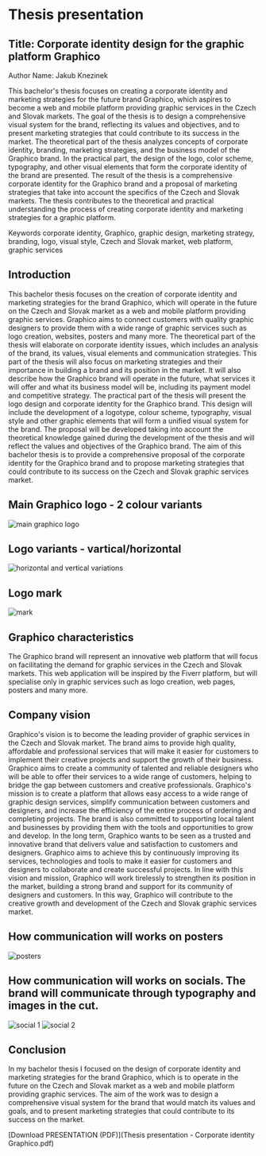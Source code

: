 # Thesis presentation

## Title: Corporate identity design for the graphic platform Graphico
Author Name: Jakub Knezinek



This bachelor's thesis focuses on creating a corporate identity and marketing strategies for the future brand Graphico, which aspires to become a web and mobile platform providing graphic services in the Czech and Slovak markets. The goal of the thesis is to design a comprehensive visual system for the brand, reflecting its values and objectives, and to present marketing strategies that could contribute to its success in the market. The theoretical part of the thesis analyzes concepts of corporate identity, branding, marketing strategies, and the business model of the Graphico brand. In the practical part, the design of the logo, color scheme, typography, and other visual elements that form the corporate identity of the brand are presented. The result of the thesis is a comprehensive corporate identity for the Graphico brand and a proposal of marketing strategies that take into account the specifics of the Czech and Slovak markets. The thesis contributes to the theoretical and practical understanding the process of creating corporate identity and marketing strategies for a graphic platform.

Keywords
corporate identity, Graphico, graphic design, marketing strategy, branding, logo, visual style, Czech and Slovak market, web platform, graphic services

## Introduction
This bachelor thesis focuses on the creation of corporate identity and marketing strategies for the brand Graphico, which will operate in the future on the Czech and Slovak market as a web and mobile platform providing graphic services. Graphico aims to connect customers with quality graphic designers to provide them with a wide range of graphic services such as logo creation, websites, posters and many more.
The theoretical part of the thesis will elaborate on corporate identity issues, which includes an analysis of the brand, its values, visual elements and communication strategies. This part of the thesis will also focus on marketing strategies and their importance in building a brand and its position in the market. It will also describe how the Graphico brand will operate in the future, what services it will offer and what its business model will be, including its payment model and competitive strategy.
The practical part of the thesis will present the logo design and corporate identity for the Graphico brand. This design will include the development of a logotype, colour scheme, typography, visual style and other graphic elements that will form a unified visual system for the brand. The proposal will be developed taking into account the theoretical knowledge gained during the development of the thesis and will reflect the values and objectives of the Graphico brand.
The aim of this bachelor thesis is to provide a comprehensive proposal of the corporate identity for the Graphico brand and to propose marketing strategies that could contribute to its success on the Czech and Slovak graphic services market.


## Main Graphico logo - 2 colour variants
<img src="../08-thesis-presentation/img/logo.png" alt="main graphico logo">


## Logo variants - vartical/horizontal
<img src="../08-thesis-presentation/img/logo variants.png" alt="horizontal and vertical variations">


## Logo mark
<img src="../08-thesis-presentation/img/picto.png" alt="mark">



## Graphico characteristics
The Graphico brand will represent an innovative web platform that will focus on facilitating the demand for graphic services in the Czech and Slovak markets. This web application will be inspired by the Fiverr platform, but will specialise only in graphic services such as logo creation, web pages, posters and many more.

## Company vision
Graphico's vision is to become the leading provider of graphic services in the Czech and Slovak market. The brand aims to provide high quality, affordable and professional services that will make it easier for customers to implement their creative projects and support the growth of their business. Graphico aims to create a community of talented and reliable designers who will be able to offer their services to a wide range of customers, helping to bridge the gap between customers and creative professionals.
Graphico's mission is to create a platform that allows easy access to a wide range of graphic design services, simplify communication between customers and designers, and increase the efficiency of the entire process of ordering and completing projects. The brand is also committed to supporting local talent and businesses by providing them with the tools and opportunities to grow and develop.
In the long term, Graphico wants to be seen as a trusted and innovative brand that delivers value and satisfaction to customers and designers. Graphico aims to achieve this by continuously improving its services, technologies and tools to make it easier for customers and designers to collaborate and create successful projects.
In line with this vision and mission, Graphico will work tirelessly to strengthen its position in the market, building a strong brand and support for its community of designers and customers. In this way, Graphico will contribute to the creative growth and development of the Czech and Slovak graphic services market.


## How communication will works on posters
<img src="../08-thesis-presentation/img/posters.jpg" alt="posters">


## How communication will works on socials. The brand will communicate through typography and images in the cut.
<img src="../08-thesis-presentation/img/social1.jpg" alt="social 1">
<img src="../08-thesis-presentation/img/social2.jpg" alt="social 2">



## Conclusion
In my bachelor thesis I focused on the design of corporate identity and marketing strategies for the brand Graphico, which is to operate in the future on the Czech and Slovak market as a web and mobile platform providing graphic services. The aim of the work was to design a comprehensive visual system for the brand that would match its values and goals, and to present marketing strategies that could contribute to its success on the market.

[Download PRESENTATION (PDF)](Thesis presentation - Corporate identity Graphico.pdf)
